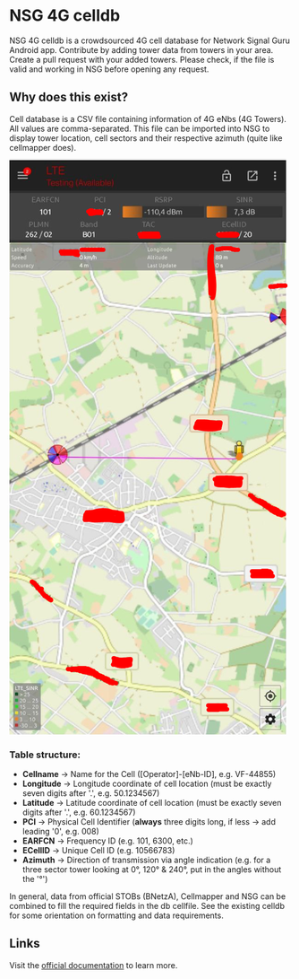 # NSG 4G celldb

NSG 4G celldb is a crowdsourced 4G cell database for Network Signal Guru Android app. Contribute by adding tower data from towers in your area. Create a pull request with your added towers. Please check, if the file is valid and working in NSG before opening any request. 

## Why does this exist?

Cell database is a CSV file containing information of 4G eNbs (4G Towers). All values are comma-separated. This file can be imported into NSG to display tower location, cell sectors and their respective azimuth (quite like cellmapper does).

![](https://raw.githubusercontent.com/Henrocker/NSG-4G-celldb/main/example.PNG)

### Table structure:

* __Cellname__ -> Name for the Cell ([Operator]-[eNb-ID], e.g. VF-44855)
* __Longitude__ -> Longitude coordinate of cell location (must be exactly seven digits after '.', e.g. 50.1234567)
* __Latitude__ -> Latitude coordinate of cell location (must be exactly seven digits after '.', e.g. 60.1234567)
* __PCI__ -> Physical Cell Identifier (__always__ three digits long, if less -> add leading '0', e.g. 008)
* __EARFCN__ -> Frequency ID (e.g. 101, 6300, etc.)
* __ECellID__ -> Unique Cell ID (e.g. 10566783)
* __Azimuth__ -> Direction of transmission via angle indication (e.g. for a three sector tower looking at 0°, 120° & 240°, put in the angles without the '°')

In general, data from official STOBs (BNetzA), Cellmapper and NSG can be combined to fill the required fields in the db cellfile. See the existing celldb for some orientation on formatting and data requirements.

## Links

Visit the [official documentation](https://m.qtrun.com/help/111CellFileBasics.html) to learn more.
